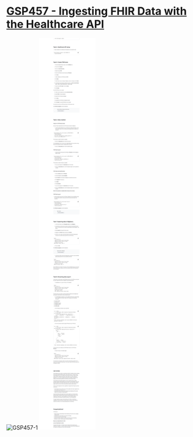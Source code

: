 # [GSP457 - Ingesting FHIR Data with the Healthcare API](https://www.cloudskillsboost.google/games/5130/labs/33478)

![GSP457-1](GSP457-1.png)
![GSP457-2](GSP457-2.png)
